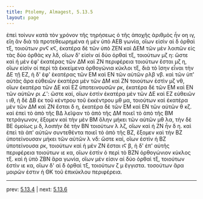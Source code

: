 ```yaml
---
title: Ptolemy, Almagest, 5.13.5
layout: page
---
```


ἐπεὶ τοίνυν κατὰ τὸν χρόνον τῆς τηρήσεως ὁ τῆς ἀποχῆς ἀριθμὸς ἦν οη ιγ, εἴη ἂν διὰ τὰ προτεθεωρημένα ἡ μὲν ὑπὸ ΑΕΒ γωνία, οἵων εἰσὶν αἱ δ ὀρθαὶ τξ, τοιούτων ρνϚ κϚ, ἑκατέρα δὲ τῶν ὑπὸ ΖΕΝ καὶ ΔΕΜ τῶν μὲν λοιπῶν εἰς τὰς δύο ὀρθὰς κγ λδ, οἵων δ' εἰσὶν αἱ δύο ὀρθαὶ τξ, τοιούτων μζ η: ὥστε καὶ ἡ μὲν ἐφ' ἑκατέρας τῶν ΔΜ καὶ ΖΝ περιφέρεια τοιούτων ἔσται μζ η, οἵων εἰσὶν οἱ περὶ τὰ ἐκκείμενα ὀρθογώνια κύκλοι τξ, διὰ τὸ ἴσην εἶναι τὴν ΔΕ τῇ ΕΖ, ἡ δ' ἐφ' ἑκατέρας τῶν ΕΜ καὶ ΕΝ τῶν αὐτῶν ρλβ νβ. καὶ τῶν ὑπ' αὐτὰς ἄρα εὐθειῶν ἑκατέρα μὲν τῶν ΔΜ καὶ ΖΝ τοιούτων ἐστὶν μζ νθ, οἵων ἑκατέρα τῶν ΔΕ καὶ ΕΖ ὑποτεινουσῶν ρκ, ἑκατέρα δὲ τῶν ΕΜ καὶ ΕΝ τῶν αὐτῶν ρι ∠ʹ: ὥστε καί, οἵων ἐστὶν ἑκατέρα μὲν τῶν ΔΕ καὶ ΕΖ εὐθειῶν ι ιθ, ἡ δὲ ΔΒ ἐκ τοῦ κέντρου τοῦ ἐκκέντρου μθ μα, τοιούτων καὶ ἑκατέρα μὲν τῶν ΔΜ καὶ ΖΝ ἔσται δ η, ἑκατέρα δὲ τῶν ΕΜ καὶ ΕΝ τῶν αὐτῶν θ κζ. καὶ ἐπεὶ τὸ ἀπὸ τῆς ΒΔ λεῖψαν τὸ ἀπὸ τῆς ΔΜ ποιεῖ τὸ ἀπὸ τῆς ΒΜ τετράγωνον, ἕξομεν καὶ τὴν μὲν ΒΜ ὅλην μήκει τῶν αὐτῶν μθ λα, τὴν δὲ ΒΕ ὁμοίως μ δ, λοιπὴν δὲ τὴν ΒΝ τοιούτων λ λζ, οἵων καὶ ἡ ΖΝ ἦν δ η. καὶ ἐπεὶ τὰ ἀπ' αὐτῶν συντεθέντα ποιεῖ τὸ ἀπὸ τῆς ΒΖ, ἕξομεν καὶ τὴν ΒΖ ὑποτείνουσαν μήκει τῶν αὐτῶν λ νδ: ὥστε καί, οἵων ἐστὶν ἡ ΒΖ ὑποτείνουσα ρκ, τοιούτων καὶ ἡ μὲν ΖΝ ἔσται ιϚ β, ἡ δ' ἐπ' αὐτῆς περιφέρεια τοιούτων ιε κα, οἵων ἐστὶν ὁ περὶ τὸ ΒΖΝ ὀρθογώνιον κύκλος τξ. καὶ ἡ ὑπὸ ΖΒΝ ἄρα γωνία, οἵων μέν εἰσιν αἱ δύο ὀρθαὶ τξ, τοιούτων ἐστὶν ιε κα, οἵων δ' αἱ δ ὀρθαὶ τξ, τοιούτων ζ μ ἔγγιστα. τοσούτων ἄρα μοιρῶν ἐστιν ἡ ΘΚ τοῦ ἐπικύκλου περιφέρεια. 

---

prev: [5.13.4](../5.13.4/) | next: [5.13.6](../5.13.6/)

